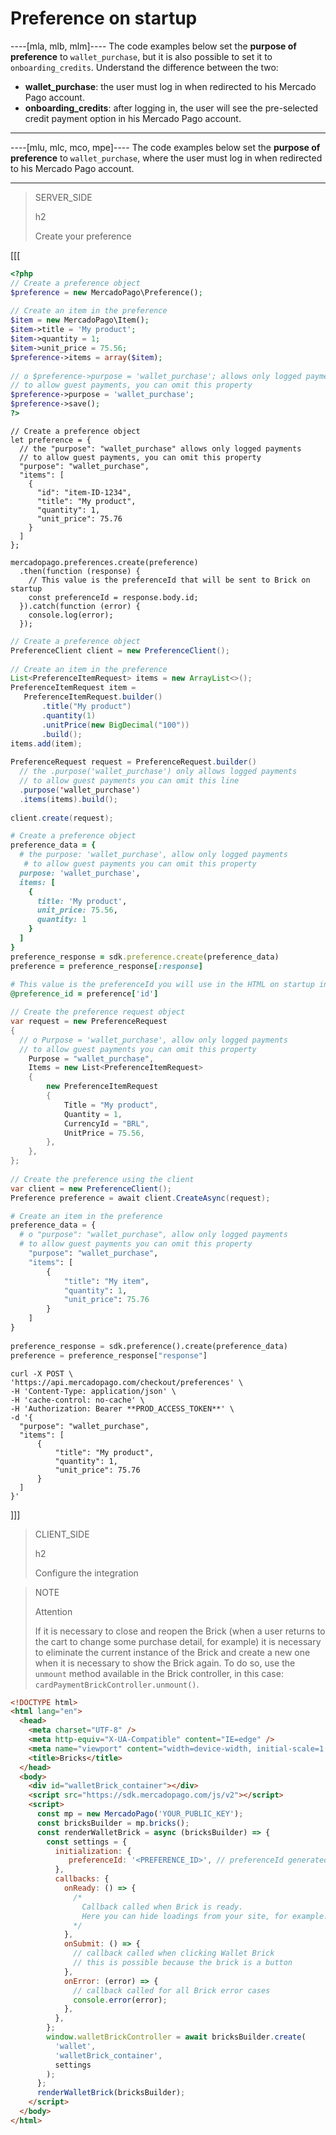 # Preference on startup

----[mla, mlb, mlm]----
The code examples below set the **purpose of preference** to `wallet_purchase`, but it is also possible to set it to `onboarding_credits`. Understand the difference between the two:

* **wallet_purchase**: the user must log in when redirected to his Mercado Pago account.
* **onboarding_credits**: after logging in, the user will see the pre-selected credit payment option in his Mercado Pago account.

------------
----[mlu, mlc, mco, mpe]----
The code examples below set the **purpose of preference** to `wallet_purchase`, where the user must log in when redirected to his Mercado Pago account.

------------

> SERVER_SIDE
>
> h2
>
> Create your preference

[[[
```php
<?php
// Create a preference object
$preference = new MercadoPago\Preference();
 
// Create an item in the preference
$item = new MercadoPago\Item();
$item->title = 'My product';
$item->quantity = 1;
$item->unit_price = 75.56;
$preference->items = array($item);
 
// o $preference->purpose = 'wallet_purchase'; allows only logged payments
// to allow guest payments, you can omit this property
$preference->purpose = 'wallet_purchase';
$preference->save();
?>
```
```node
// Create a preference object
let preference = {
  // the "purpose": "wallet_purchase" allows only logged payments
  // to allow guest payments, you can omit this property
  "purpose": "wallet_purchase",
  "items": [
    {
      "id": "item-ID-1234",
      "title": "My product",
      "quantity": 1,
      "unit_price": 75.76
    }
  ]
};
 
mercadopago.preferences.create(preference)
  .then(function (response) {
    // This value is the preferenceId that will be sent to Brick on startup
    const preferenceId = response.body.id;
  }).catch(function (error) {
    console.log(error);
  });
```
```java
// Create a preference object
PreferenceClient client = new PreferenceClient();
 
// Create an item in the preference
List<PreferenceItemRequest> items = new ArrayList<>();
PreferenceItemRequest item =
   PreferenceItemRequest.builder()
       .title("My product")
       .quantity(1)
       .unitPrice(new BigDecimal("100"))
       .build();
items.add(item);
 
PreferenceRequest request = PreferenceRequest.builder()
  // the .purpose('wallet_purchase') only allows logged payments
  // to allow guest payments you can omit this line
  .purpose('wallet_purchase')
  .items(items).build();
 
client.create(request);
```
```ruby
# Create a preference object
preference_data = {
  # the purpose: 'wallet_purchase', allow only logged payments
   # to allow guest payments you can omit this property
  purpose: 'wallet_purchase',
  items: [
    {
      title: 'My product',
      unit_price: 75.56,
      quantity: 1
    }
  ]
}
preference_response = sdk.preference.create(preference_data)
preference = preference_response[:response]
 
# This value is the preferenceId you will use in the HTML on startup in Brick
@preference_id = preference['id']
```
```csharp
// Create the preference request object
var request = new PreferenceRequest
{
  // o Purpose = 'wallet_purchase', allow only logged payments
  // to allow guest payments you can omit this property
    Purpose = "wallet_purchase",
    Items = new List<PreferenceItemRequest>
    {
        new PreferenceItemRequest
        {
            Title = "My product",
            Quantity = 1,
            CurrencyId = "BRL",
            UnitPrice = 75.56,
        },
    },
};
 
// Create the preference using the client
var client = new PreferenceClient();
Preference preference = await client.CreateAsync(request);
```
```python
# Create an item in the preference
preference_data = {
  # o "purpose": "wallet_purchase", allow only logged payments
  # to allow guest payments you can omit this property
    "purpose": "wallet_purchase",
    "items": [
        {
            "title": "My item",
            "quantity": 1,
            "unit_price": 75.76
        }
    ]
}
 
preference_response = sdk.preference().create(preference_data)
preference = preference_response["response"]
```
```curl
curl -X POST \
'https://api.mercadopago.com/checkout/preferences' \
-H 'Content-Type: application/json' \
-H 'cache-control: no-cache' \
-H 'Authorization: Bearer **PROD_ACCESS_TOKEN**' \
-d '{
  "purpose": "wallet_purchase",
  "items": [
      {
          "title": "My product",
          "quantity": 1,
          "unit_price": 75.76
      }
  ]
}'
```
]]]

> CLIENT_SIDE
>
> h2
>
> Configure the integration

> NOTE
>
> Attention
>
> If it is necessary to close and reopen the Brick (when a user returns to the cart to change some purchase detail, for example) it is necessary to eliminate the current instance of the Brick and create a new one when it is necessary to show the Brick again.
> To do so, use the `unmount` method available in the Brick controller, in this case: `cardPaymentBrickController.unmount()`.

```html
<!DOCTYPE html>
<html lang="en">
  <head>
    <meta charset="UTF-8" />
    <meta http-equiv="X-UA-Compatible" content="IE=edge" />
    <meta name="viewport" content="width=device-width, initial-scale=1.0" />
    <title>Bricks</title>
  </head>
  <body>
    <div id="walletBrick_container"></div>
    <script src="https://sdk.mercadopago.com/js/v2"></script>
    <script>
      const mp = new MercadoPago('YOUR_PUBLIC_KEY');
      const bricksBuilder = mp.bricks();
      const renderWalletBrick = async (bricksBuilder) => {
        const settings = {
          initialization: {
             preferenceId: '<PREFERENCE_ID>', // preferenceId generated in backend
          },
          callbacks: {
            onReady: () => {
              /*
                Callback called when Brick is ready.
                Here you can hide loadings from your site, for example.
              */
            },
            onSubmit: () => {
              // callback called when clicking Wallet Brick
              // this is possible because the brick is a button
            },
            onError: (error) => {
              // callback called for all Brick error cases
              console.error(error);
            },
          },
        };
        window.walletBrickController = await bricksBuilder.create(
          'wallet',
          'walletBrick_container',
          settings
        );
      };
      renderWalletBrick(bricksBuilder);
    </script>
  </body>
</html>
```